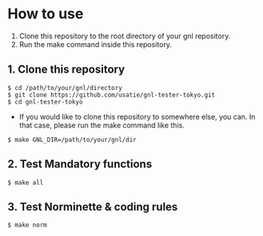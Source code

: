 # How to use
1. Clone this repository to the root directory of your gnl repository.
2. Run the make command inside this repository.

## 1. Clone this repository
```
$ cd /path/to/your/gnl/directory
$ git clone https://github.com/usatie/gnl-tester-tokyo.git
$ cd gnl-tester-tokyo
```

- If you would like to clone this repository to somewhere else, you can. In that case, please run the make command like this.
```
$ make GNL_DIR=/path/to/your/gnl/dir
```

## 2. Test Mandatory functions
```
$ make all
```

## 3. Test Norminette & coding rules
```
$ make norm
```
